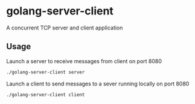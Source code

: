 # golang-server-client
A concurrent TCP server and client application

## Usage
Launch a server to receive messages from client on port 8080
```sh
./golang-server-client server
```

Launch a client to send messages to a sever running locally on port 8080
```sh
./golang-server-client client
```